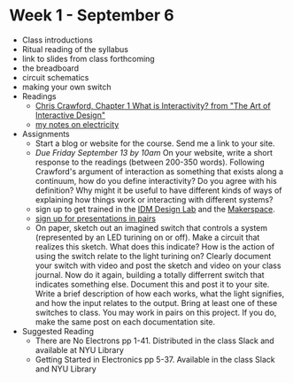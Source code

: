 # Week 1 - September 6
* Class introductions
* Ritual reading of the syllabus
* link to slides from class forthcoming
* the breadboard
* circuit schematics
* making your own switch
* Readings
  * [Chris Crawford, Chapter 1 What is Interactivity? from "The Art of Interactive Design"](https://ebookcentral-proquest-com.proxy.library.nyu.edu/lib/nyulibrary-ebooks/reader.action?docID=273475&ppg=25)
  * [my notes on electricity](/week1/notes.md)
* Assignments
  * Start a blog or website for the course. Send me a link to your site.
  * _Due Friday September 13 by 10am_ On your website, write a short response to the readings (between 200-350 words). Following Crawford's argument of interaction as something that exists along a continuum, how do you define interactivity? Do you agree with his definition? Why might it be useful to have different kinds of ways of explaining how things work or interacting with different systems?
  * sign up to get trained in the [IDM Design Lab](https://wp.nyu.edu/idmtech/) and the [Makerspace](http://makerspace.engineering.nyu.edu/training-and-reservations/). 
  * [sign up for presentations in pairs](https://docs.google.com/spreadsheets/d/1u0xoj2lZ_zM9WBcj3Ap5-4PgslzUylcX95YNGhgqfe8/edit?usp=sharing)
  * On paper, sketch out an imagined switch that controls a system (represented by an LED turining on or off). Make a circuit that realizes this sketch. What does this indicate? How is the action of using the switch relate to the light turining on? Clearly document your switch with video and post the sketch and video on your class journal. Now do it again, building a totally differrent switch that indicates something else. Document this and post it to your site. Write a brief description of how each works, what the light signifies, and how the input relates to the output. Bring at least one of these switches to class. You may work in pairs on this project. If you do, make the same post on each documentation site.
* Suggested Reading
  * There are No Electrons pp 1-41. Distributed in the class Slack and available at NYU Library
  * Getting Started in Electronics pp 5-37. Available in the class Slack and NYU Library
